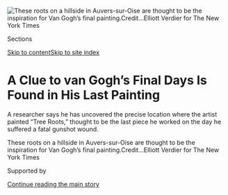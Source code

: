 <div id="app">

<div>

<div>

<div>

</div>

<div data-aria-hidden="false">

<div id="site-content" data-role="main">

<div>

<div class="css-1aor85t" style="opacity:0.000000001;z-index:-1;visibility:hidden">

<div class="css-1hqnpie">

<div class="css-epjblv">

<span class="css-17xtcya">[Art &
Design](/section/arts/design)</span><span class="css-x15j1o">|</span><span class="css-fwqvlz">A
Clue to van Gogh’s Final Days Is Found in His Last
Painting</span>

</div>

<div class="css-k008qs">

<div class="css-1iwv8en">

<span class="css-18z7m18"></span>

<div>

</div>

</div>

<span class="css-1n6z4y">https://nyti.ms/2P4EWIO</span>

<div class="css-1705lsu">

<div class="css-4xjgmj">

<div class="css-4skfbu" data-role="toolbar" data-aria-label="Social Media Share buttons, Save button, and Comments Panel with current comment count" data-testid="share-tools">

  - 
  - 
  - 
  - 
    
    <div class="css-6n7j50">
    
    </div>

  - 
  - 

</div>

</div>

</div>

</div>

</div>

</div>

<div id="NYT_TOP_BANNER_REGION" class="css-11qgg8s">

</div>

<div id="fullBleedHeaderContent">

<div class="css-n4ws9g">

![<span class="css-16f3y1r e13ogyst0" data-aria-hidden="true">These
roots on a hillside in Auvers-sur-Oise are thought to be the inspiration
for Van Gogh’s final
painting.</span><span class="css-cnj6d5 e1z0qqy90" itemprop="copyrightHolder"><span class="css-1ly73wi e1tej78p0">Credit...</span><span><span>Elliott
Verdier for The New York
Times</span></span></span>](https://static01.graylady3jvrrxbe.onion/images/2020/07/27/arts/28van-gogh1/merlin_175011918_65435f35-c435-488b-843e-ab1daca3c57a-articleLarge.jpg?quality=75&auto=webp&disable=upscale)

</div>

<div class="css-3z92zw">

<div class="css-6cn7ki">

<div class="NYTAppHideMasthead css-1bcu9v6 e1suatyy0">

<div class="section css-1o1qe8k e1suatyy2">

<div class="css-cu5p7t er09x8g0">

<div class="css-6n7j50">

</div>

<span class="css-1dv1kvn">Sections</span>

[Skip to content](#site-content)[Skip to site index](#site-index)

</div>

<div class="css-10698na e1huz5gh0">

</div>

</div>

</div>

<div class="css-1sojcmr ehdk2mb0">

# A Clue to van Gogh’s Final Days Is Found in His Last Painting

</div>

A researcher says he has uncovered the precise location where the artist
painted “Tree Roots,” thought to be the last piece he worked on the day
he suffered a fatal gunshot wound.

</div>

</div>

<div class="css-nwzfg5 e1gnum310">

<span class="css-1f9pvn2 design">These roots on a hillside
in Auvers-sur-Oise are thought to be the inspiration for Van Gogh’s
final
painting.</span><span class="css-cnj6d5 e1z0qqy90" itemprop="copyrightHolder"><span class="css-1ly73wi e1tej78p0">Credit...</span><span><span>Elliott
Verdier for The New York Times</span></span></span>

</div>

<div id="sponsor-wrapper" class="css-1hyfx7x">

<div id="sponsor-slug" class="css-19vbshk">

Supported by

</div>

[Continue reading the main
story](#after-sponsor)

<div id="sponsor" class="ad sponsor-wrapper" style="text-align:center;height:100%;display:block">

</div>

<div id="after-sponsor">

</div>

</div>

<div class="css-1wx1auc e1gnum311">

<div class="css-18e8msd">

<div class="css-vp77d3 epjyd6m0">

<div class="css-1baulvz">

By <span class="css-1baulvz last-byline" itemprop="name">Nina
Siegal</span>

</div>

</div>

  - 
    
    <div class="css-ld3wwf e16638kd2">
    
    Published July 28, 2020Updated July 30,
    2020
    
    </div>

  - 
    
    <div class="css-4xjgmj">
    
    <div class="css-pvvomx" data-role="toolbar" data-aria-label="Social Media Share buttons, Save button, and Comments Panel with current comment count" data-testid="share-tools">
    
      - 
      - 
      - 
      - 
        
        <div class="css-6n7j50">
        
        </div>
    
      - 
      - 
    
    </div>
    
    </div>

</div>

<div class="css-tk9fsr">

[Leer en
español](https://www.nytimes3xbfgragh.onion/es/2020/07/29/espanol/cultura/vincent-van-gogh-raices-arbol.html "Read in Spanish")

</div>

</div>

</div>

<div class="section meteredContent css-1r7ky0e" name="articleBody" itemprop="articleBody">

<div class="css-1fanzo5 StoryBodyCompanionColumn">

<div class="css-53u6y8">

AMSTERDAM — One hundred and thirty years ago, Vincent van Gogh awoke in
his room at an inn in Auvers-sur-Oise, France, and went out, as he
usually did, with a canvas to paint. That night, he returned to the inn
with a fatal gunshot wound. He died two days later, on July 29, 1890.

Scholars have long speculated about the sequence of events on the day of
the shooting, and now Wouter van der Veen, a researcher in France, says
he has discovered a large piece of the puzzle: the precise location
where van Gogh created his final painting, “[Tree
Roots](https://www.vangoghmuseum.nl/en/collection/s0195V1962).” The
finding could help to better understand how the artist spent his final
day of work.

</div>

</div>

<div class="css-79elbk" data-testid="photoviewer-wrapper">

<div class="css-z3e15g" data-testid="photoviewer-wrapper-hidden">

</div>

<div class="css-1a48zt4 ehw59r15" data-testid="photoviewer-children">

![<span class="css-16f3y1r e13ogyst0" data-aria-hidden="true">Van Gogh
spent his final day working on the painting “Tree Roots,” according to
researchers.</span><span class="css-cnj6d5 e1z0qqy90" itemprop="copyrightHolder"><span class="css-1ly73wi e1tej78p0">Credit...</span><span>Van
Gogh
Museum</span></span>](https://static01.graylady3jvrrxbe.onion/images/2020/07/30/arts/28van-gogh2/merlin_175015488_5a6acbf9-926b-458f-be3a-c07a40fad72c-articleLarge.jpg?quality=75&auto=webp&disable=upscale)

</div>

</div>

<div class="css-1fanzo5 StoryBodyCompanionColumn">

<div class="css-53u6y8">

“We now know what he was doing during his last day” before he was shot,
said Mr. van der Veen, the scientific director of the Van Gogh
Institute, a nonprofit established to preserve the artist’s tiny room at
the Auberge Ravoux, the inn in Auvers-sur-Oise. “We know that he spent
all day painting this painting,” Mr. van der Veen noted.

</div>

</div>

<div class="css-1fanzo5 StoryBodyCompanionColumn">

<div class="css-53u6y8">

“Tree Roots” was painted on the Rue Daubigny, a main road through
Auvers-sur-Oise, which is about 20 miles north of Paris, Mr. van der
Veen found. The tangled, gnarled tree roots and stumps can still be seen
in the slope of a hill there today, just 500 feet from the Auberge
Ravoux, where van Gogh spent the last 70 days of his
life.

</div>

</div>

<div class="css-79elbk" data-testid="photoviewer-wrapper">

<div class="css-z3e15g" data-testid="photoviewer-wrapper-hidden">

</div>

<div class="css-1a48zt4 ehw59r15" data-testid="photoviewer-children">

<div class="css-1xdhyk6 erfvjey0">

<span class="css-1ly73wi e1tej78p0">Image</span>

<div class="css-zjzyr8">

<div data-testid="lazyimage-container" style="height:483.33333333333326px">

</div>

</div>

</div>

<span class="css-16f3y1r e13ogyst0" data-aria-hidden="true">Wouter van
der Veen, the scientific director of the Van Gogh Institute, discovered
the location where the artist worked on “Tree Roots” by
accident.</span><span class="css-cnj6d5 e1z0qqy90" itemprop="copyrightHolder"><span class="css-1ly73wi e1tej78p0">Credit...</span><span>Elliott
Verdier for The New York Times</span></span>

</div>

</div>

<div class="css-1fanzo5 StoryBodyCompanionColumn">

<div class="css-53u6y8">

Researchers at the Van Gogh Museum in Amsterdam have endorsed the
finding. On Tuesday, the director of the museum, Emilie Gordenker,
attended an unveiling of the spot.

Louis van Tilborgh, a senior researcher at the Van Gogh Museum, said in
an interview that the finding was “an interpretation, but it looks like
indeed it is true.”

</div>

</div>

<div class="css-1fanzo5 StoryBodyCompanionColumn">

<div class="css-53u6y8">

Mr. van der Veen said that he was pointed toward the discovery while
looking at images of Auvers from about 1905, which he had borrowed from
Janine Demuriez, a 94-year-old Frenchwoman who has collected hundreds of
historical postcards. One shows a cyclist on the Rue Daubigny, stopping
next to a steep embankment, where tree roots are clearly
visible.

</div>

</div>

<div class="css-79elbk" data-testid="photoviewer-wrapper">

<div class="css-z3e15g" data-testid="photoviewer-wrapper-hidden">

</div>

<div class="css-1a48zt4 ehw59r15" data-testid="photoviewer-children">

<div class="css-1xdhyk6 erfvjey0">

<span class="css-1ly73wi e1tej78p0">Image</span>

<div class="css-zjzyr8">

<div data-testid="lazyimage-container" style="height:309.3333333333333px">

</div>

</div>

</div>

<span class="css-16f3y1r e13ogyst0" data-aria-hidden="true">A postcard
from 1905 led Mr. van der Veen to his
discovery.</span><span class="css-cnj6d5 e1z0qqy90" itemprop="copyrightHolder"><span class="css-1ly73wi e1tej78p0">Credit...</span><span>Elliott
Verdier for The New York Times</span></span>

</div>

</div>

<div class="css-1fanzo5 StoryBodyCompanionColumn">

<div class="css-53u6y8">

Mr. van der Veen said that he just happened to have the postcard on his
screen at home in Strasbourg, France, during lockdown when something
clicked in his mind: The postcard was reminiscent of “Tree Roots.” He
pulled up a digital version of the painting, and compared them side by
side.

The postcard is “not a secret hidden document that nobody can find,” Mr.
van der Veen said. “A lot of people have already seen it, and recognize
the subject, the motif of tree roots. It was hidden in plain sight.”

Because he was unable to travel from Strasbourg himself, Mr. van der
Veen called Dominique-Charles Janssens, the owner of the Van Gogh
Institute who was in Auvers, and asked him to take a look at the area.

“I’d say 45 to 50 percent is still there,” Mr. Janssens said in a
telephone interview, referring to the entanglement of roots. “They cut
some of the trees down, and it was covered with ivy, but we took some of
that down.”

Van Gogh would have walked along the Rue Daubigny to get to the town’s
church, which he painted for [“The Church at
Auvers”](https://www.musee-orsay.fr/en/collections/works-in-focus/painting/commentaire_id/the-church-in-auvers-sur-oise-7170.html?cHash=6d6ea9b5c1)
in June 1890, and to make his way to the sprawling wheat fields just
outside of town, where he painted [“Wheatfield With
Crows”](https://www.vangoghmuseum.nl/en/collection/s0149V1962) in
July, Mr. van der Veen
said.

</div>

</div>

<div class="css-a7yk8a e73j0it0">

<div class="css-1xdhyk6 erfvjey0">

<span class="css-1ly73wi e1tej78p0">Image</span>

<div class="css-zjzyr8">

<div data-testid="lazyimage-container" style="height:483.33333333333326px">

</div>

</div>

</div>

<span class="css-16f3y1r e13ogyst0" data-aria-hidden="true">The Oise
River in
Auvers-sur-Oise.</span><span class="css-cnj6d5 e1z0qqy90" itemprop="copyrightHolder"><span class="css-1ly73wi e1tej78p0">Credit...</span><span>Elliott
Verdier for The New York
Times</span></span>

<div class="css-1xdhyk6 erfvjey0">

<span class="css-1ly73wi e1tej78p0">Image</span>

<div class="css-zjzyr8">

<div data-testid="lazyimage-container" style="height:483.33333333333326px">

</div>

</div>

</div>

<span class="css-16f3y1r e13ogyst0" data-aria-hidden="true">The nearby
church that Van Gogh
painted.</span><span class="css-cnj6d5 e1z0qqy90" itemprop="copyrightHolder"><span class="css-1ly73wi e1tej78p0">Credit...</span><span>Elliott
Verdier for The New York
Times</span></span>

</div>

<div class="css-79elbk" data-testid="photoviewer-wrapper">

<div class="css-z3e15g" data-testid="photoviewer-wrapper-hidden">

</div>

<div class="css-1a48zt4 ehw59r15" data-testid="photoviewer-children">

<div class="css-1xdhyk6 erfvjey0">

<span class="css-1ly73wi e1tej78p0">Image</span>

<div class="css-zjzyr8">

<div data-testid="lazyimage-container" style="height:309.3333333333333px">

</div>

</div>

</div>

<span class="css-16f3y1r e13ogyst0" data-aria-hidden="true">The fields
of Auvers-sur-Oise were another favorite subject for Van
Gogh.</span><span class="css-cnj6d5 e1z0qqy90" itemprop="copyrightHolder"><span class="css-1ly73wi e1tej78p0">Credit...</span><span>Elliott
Verdier for The New York Times</span></span>

</div>

</div>

<div class="css-1fanzo5 StoryBodyCompanionColumn">

<div class="css-53u6y8">

There has long been debate about which painting was van Gogh’s last
work, because he tended not to date his paintings. Many people believe
it was “Wheatfield With Crows,” because Vincente Minnelli’s 1956 biopic
[“Lust for Life”](https://www.imdb.com/title/tt0049456/) depicts van
Gogh, played by Kirk Douglas, painting that work as he goes mad, just
before killing himself.

Andries Bonger, who wrote down some of the events surrounding Vincent’s
death and was the brother-in-law of Theo van Gogh, Vincent’s brother,
noted in a letter, “The morning before his death, he had painted a
forest scene, full of sun and life.”

In 2012, the Van Gogh Museum published a paper by Mr. van Tilborgh and
Bert Maes arguing that the letter referred to “Tree Roots,” an
unfinished painting in the museum’s collection. That claim has now
largely been accepted by
scholars.

</div>

</div>

<div class="css-79elbk" data-testid="photoviewer-wrapper">

<div class="css-z3e15g" data-testid="photoviewer-wrapper-hidden">

</div>

<div class="css-1a48zt4 ehw59r15" data-testid="photoviewer-children">

<div class="css-1xdhyk6 erfvjey0">

<span class="css-1ly73wi e1tej78p0">Image</span>

<div class="css-zjzyr8">

<div data-testid="lazyimage-container" style="height:257.77777777777777px">

</div>

</div>

</div>

<span class="css-16f3y1r e13ogyst0" data-aria-hidden="true">“I’d say 45
to 50 percent is still there,” Mr. Janssens said of the entanglement of
roots depicted in Van Gogh’s last
work.</span><span class="css-cnj6d5 e1z0qqy90" itemprop="copyrightHolder"><span class="css-1ly73wi e1tej78p0">Credit...</span><span>Arthénon</span></span>

</div>

</div>

<div class="css-1fanzo5 StoryBodyCompanionColumn">

<div class="css-53u6y8">

Because of the way light is depicted on the roots, Mr. van der Veen says
he believes that van Gogh was looking at his subject matter at the end
of the afternoon, about 5 p.m. or 6 p.m. He says he thinks this means
that van Gogh probably spent the entire day painting.

Mr. van der Veen added that the new evidence challenged a theory put
forward in 2011 by Steven Naifeh and Gregory White Smith in their
biography, “Van Gogh: The Life.” They argued that van Gogh did not
commit suicide, but may have gotten drunk and argued with two young
boys, who then accidentally killed him, not far from the Auberge Ravoux.
Mr. van der Veen’s research on “Tree Roots” will be published in a book
in France on Tuesday, and will also be available in English in [digital
form](http://www.arthenon.com/roots).

“Now that we know he was painting all day, there was even less time for
that to happen,” Mr. van der Veen said.

Mr. Naifeh responded that it would be impossible to time-stamp a
painting based on the angle of the light. “It’s not a photograph; it’s a
painting,” he said in a telephone interview. “Van Gogh painted somewhat
abstractly, and he was always introducing a lot of painterly
inventions,” he added, so it would be hard to tell if he was painting
light he saw with his own eyes or just creating it on the
canvas.

</div>

</div>

<div class="css-79elbk" data-testid="photoviewer-wrapper">

<div class="css-z3e15g" data-testid="photoviewer-wrapper-hidden">

</div>

<div class="css-1a48zt4 ehw59r15" data-testid="photoviewer-children">

<div class="css-1xdhyk6 erfvjey0">

<span class="css-1ly73wi e1tej78p0">Image</span>

<div class="css-zjzyr8">

<div data-testid="lazyimage-container" style="height:309.3333333333333px">

</div>

</div>

</div>

<span class="css-16f3y1r e13ogyst0" data-aria-hidden="true">The view
from the stairs of Van Gogh’s room at the Auberge Ravoux
inn.</span><span class="css-cnj6d5 e1z0qqy90" itemprop="copyrightHolder"><span class="css-1ly73wi e1tej78p0">Credit...</span><span>Elliott
Verdier for The New York Times</span></span>

</div>

</div>

<div class="css-1fanzo5 StoryBodyCompanionColumn">

<div class="css-53u6y8">

Mr. Naifeh said the discovery could even support his murder theory. “The
fact that he went out and painted all day, not just an average painting
but a very important painting, indicates that he may not have been
depressed,” he said. “It was otherwise a productive normal day, and that
runs counterintuitive to the idea that he might then go and kill
himself.”

</div>

</div>

<div class="css-1fanzo5 StoryBodyCompanionColumn">

<div class="css-53u6y8">

Mr. van der Veen agreed on one point. “It confirms everything that most
witnesses at this time say, that his behavior was perfectly normal in
the last days,” he said. “There was no sign that he was having a
crisis.”

However, Mr. van der Veen maintains that van Gogh killed himself, which
is also the official position of the Van Gogh Museum.

Van Gogh had also made a drawing of tree roots when he lived in The
Hague in 1882. He described the artwork to his brother Theo in a letter.

He wrote that he wanted the tree to “express something of life’s
struggle,” seeing it as “Frantically and fervently rooting itself, as it
were, in the earth, and yet being half torn up by the storm.”

Mr. van der Veen said that “Tree Roots” expressed something similar.

“Ending his life with this painting makes so much sense,” he said. “The
painting illustrates the struggle of life, and a struggle with death.
That’s what he leaves behind. It is a farewell note in
colors.”

</div>

</div>

<div class="css-79elbk" data-testid="photoviewer-wrapper">

<div class="css-z3e15g" data-testid="photoviewer-wrapper-hidden">

</div>

<div class="css-1a48zt4 ehw59r15" data-testid="photoviewer-children">

<div class="css-1xdhyk6 erfvjey0">

<span class="css-1ly73wi e1tej78p0">Image</span>

<div class="css-zjzyr8">

<div data-testid="lazyimage-container" style="height:309.3333333333333px">

</div>

</div>

</div>

<span class="css-16f3y1r e13ogyst0" data-aria-hidden="true">Both Vincent
and his brother Theo are buried in this cemetery in
Auvers-sur-Oise. </span><span class="css-cnj6d5 e1z0qqy90" itemprop="copyrightHolder"><span class="css-1ly73wi e1tej78p0">Credit...</span><span>Elliott
Verdier for The New York Times</span></span>

</div>

</div>

<div>

</div>

</div>

<div>

</div>

<div>

</div>

<div>

</div>

<div>

<div id="bottom-wrapper" class="css-1ede5it">

<div id="bottom-slug" class="css-l9onyx">

Advertisement

</div>

[Continue reading the main
story](#after-bottom)

<div id="bottom" class="ad bottom-wrapper" style="text-align:center;height:100%;display:block;min-height:90px">

</div>

<div id="after-bottom">

</div>

</div>

</div>

</div>

</div>

## Site Index

<div>

</div>

## Site Information Navigation

  - [© <span>2020</span> <span>The New York Times
    Company</span>](https://help.nytimes3xbfgragh.onion/hc/en-us/articles/115014792127-Copyright-notice)

<!-- end list -->

  - [NYTCo](https://www.nytco.com/)
  - [Contact
    Us](https://help.nytimes3xbfgragh.onion/hc/en-us/articles/115015385887-Contact-Us)
  - [Work with us](https://www.nytco.com/careers/)
  - [Advertise](https://nytmediakit.com/)
  - [T Brand Studio](http://www.tbrandstudio.com/)
  - [Your Ad
    Choices](https://www.nytimes3xbfgragh.onion/privacy/cookie-policy#how-do-i-manage-trackers)
  - [Privacy](https://www.nytimes3xbfgragh.onion/privacy)
  - [Terms of
    Service](https://help.nytimes3xbfgragh.onion/hc/en-us/articles/115014893428-Terms-of-service)
  - [Terms of
    Sale](https://help.nytimes3xbfgragh.onion/hc/en-us/articles/115014893968-Terms-of-sale)
  - [Site
    Map](https://spiderbites.nytimes3xbfgragh.onion)
  - [Help](https://help.nytimes3xbfgragh.onion/hc/en-us)
  - [Subscriptions](https://www.nytimes3xbfgragh.onion/subscription?campaignId=37WXW)

</div>

</div>

</div>

</div>

